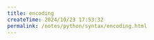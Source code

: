 ```yaml
---
title: encoding
createTime: 2024/10/23 17:53:32
permalink: /notes/python/syntax/encoding.html
---
```

